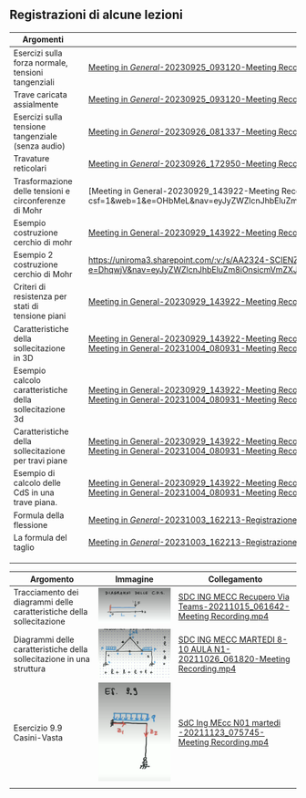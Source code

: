 ## Registrazioni di alcune lezioni

| Argomenti                                               |                                                              | Video                                                        |
| ------------------------------------------------------- | ------------------------------------------------------------ | ------------------------------------------------------------ |
| Esercizi sulla forza normale, tensioni tangenziali      | ![image-20230928084106696](./videolezioni.assets/image-20230928084106696.png) | [Meeting in _General_-20230925_093120-Meeting Recording.mp4](https://uniroma3.sharepoint.com/:v:/s/AA2324-SCIENZADELLECOSTRUZIONI-20810131TOMASSETTI/Ec5mx7qM4TBDu4PbIdQDFJABPVJzQXXnA2mjjie-fZKpmA?e=0hLzPs&nav=eyJyZWZlcnJhbEluZm8iOnsicmVmZXJyYWxBcHAiOiJTdHJlYW1XZWJBcHAiLCJyZWZlcnJhbFZpZXciOiJTaGFyZURpYWxvZyIsInJlZmVycmFsQXBwUGxhdGZvcm0iOiJXZWIiLCJyZWZlcnJhbE1vZGUiOiJ2aWV3In0sInBsYXliYWNrT3B0aW9ucyI6eyJzdGFydFRpbWVJblNlY29uZHMiOjMuMTh9fQ%3D%3D) |
| Trave caricata assialmente                              | ![image-20230928084124728](./videolezioni.assets/image-20230928084124728.png) | [Meeting in _General_-20230925_093120-Meeting Recording.mp4](https://uniroma3.sharepoint.com/:v:/s/AA2324-SCIENZADELLECOSTRUZIONI-20810131TOMASSETTI/Ec5mx7qM4TBDu4PbIdQDFJABPVJzQXXnA2mjjie-fZKpmA?e=Doupac&nav=eyJyZWZlcnJhbEluZm8iOnsicmVmZXJyYWxBcHAiOiJTdHJlYW1XZWJBcHAiLCJyZWZlcnJhbFZpZXciOiJTaGFyZURpYWxvZyIsInJlZmVycmFsQXBwUGxhdGZvcm0iOiJXZWIiLCJyZWZlcnJhbE1vZGUiOiJ2aWV3In0sInBsYXliYWNrT3B0aW9ucyI6eyJzdGFydFRpbWVJblNlY29uZHMiOjQzMy4xNn19) |
| Esercizi sulla tensione tangenziale (senza audio)       | ![image-20230928084536157](./videolezioni.assets/image-20230928084536157.png) | [Meeting in _General_-20230926_081337-Meeting Recording.mp4](https://uniroma3.sharepoint.com/:v:/s/AA2324-SCIENZADELLECOSTRUZIONI-20810131TOMASSETTI/Eeo34QU7uVdKhq1enMPHnvgBnAE_sxE4NlyRIOm7cabzjw?e=0nfwfy&nav=eyJyZWZlcnJhbEluZm8iOnsicmVmZXJyYWxBcHAiOiJTdHJlYW1XZWJBcHAiLCJyZWZlcnJhbFZpZXciOiJTaGFyZURpYWxvZyIsInJlZmVycmFsQXBwUGxhdGZvcm0iOiJXZWIiLCJyZWZlcnJhbE1vZGUiOiJ2aWV3In0sInBsYXliYWNrT3B0aW9ucyI6eyJzdGFydFRpbWVJblNlY29uZHMiOjUyOC4yOX19) |
| Travature reticolari                                    | ![image-20230928084457639](./videolezioni.assets/image-20230928084457639.png) | [Meeting in _General_-20230926_172950-Meeting Recording.mp4](https://uniroma3.sharepoint.com/:v:/s/AA2324-SCIENZADELLECOSTRUZIONI-20801971TOMASSETTI/EU9vrWaH7wVGoYaEM8X3QO0BbrCtc--bV0KtDIsVCdQSZQ?e=9jgv9E&nav=eyJyZWZlcnJhbEluZm8iOnsicmVmZXJyYWxBcHAiOiJTdHJlYW1XZWJBcHAiLCJyZWZlcnJhbFZpZXciOiJTaGFyZURpYWxvZyIsInJlZmVycmFsQXBwUGxhdGZvcm0iOiJXZWIiLCJyZWZlcnJhbE1vZGUiOiJ2aWV3In0sInBsYXliYWNrT3B0aW9ucyI6eyJzdGFydFRpbWVJblNlY29uZHMiOjEwNS42OH19) |
| Trasformazione delle tensioni e circonferenze di Mohr   | ![image-20230929203116636](./videolezioni.assets/image-20230929203116636.png) | [Meeting in General-20230929_143922-Meeting Recording.mp4](https://uniroma3.sharepoint.com/:v:/r/sites/AA2324-SCIENZADELLECOSTRUZIONI-20810131TOMASSETTI/Documenti condivisi/General/Recordings/Solo visualizzazione/Meeting in General-20230929_143922-Meeting Recording.mp4?csf=1&web=1&e=OHbMeL&nav=eyJyZWZlcnJhbEluZm8iOnsicmVmZXJyYWxBcHAiOiJTdHJlYW1XZWJBcHAiLCJyZWZlcnJhbFZpZXciOiJTaGFyZURpYWxvZyIsInJlZmVycmFsQXBwUGxhdGZvcm0iOiJXZWIiLCJyZWZlcnJhbE1vZGUiOiJ2aWV3In0sInBsYXliYWNrT3B0aW9ucyI6eyJzdGFydFRpbWVJblNlY29uZHMiOjIwNS4xfX0%3D) |
| Esempio costruzione cerchio di mohr                     | ![image-20230930125547164](./videolezioni.assets/image-20230930125547164.png) | [Meeting in General-20230929_143922-Meeting Recording.mp4](https://uniroma3.sharepoint.com/:v:/s/AA2324-SCIENZADELLECOSTRUZIONI-20810131TOMASSETTI/Eedy1oRLW4pHhZNNTlenLssBSYjegwAq1VxxD1qcFRFlIg?e=5F4LOY&nav=eyJyZWZlcnJhbEluZm8iOnsicmVmZXJyYWxBcHAiOiJTdHJlYW1XZWJBcHAiLCJyZWZlcnJhbFZpZXciOiJTaGFyZURpYWxvZyIsInJlZmVycmFsQXBwUGxhdGZvcm0iOiJXZWIiLCJyZWZlcnJhbE1vZGUiOiJ2aWV3In0sInBsYXliYWNrT3B0aW9ucyI6eyJzdGFydFRpbWVJblNlY29uZHMiOjM4OTMuODZ9fQ%3D%3D) |
| Esempio 2 costruzione cerchio di Mohr                   | ![image-20230930125827114](./videolezioni.assets/image-20230930125827114.png) | https://uniroma3.sharepoint.com/:v:/s/AA2324-SCIENZADELLECOSTRUZIONI-20810131TOMASSETTI/Eedy1oRLW4pHhZNNTlenLssBSYjegwAq1VxxD1qcFRFlIg?e=DhqwjV&nav=eyJyZWZlcnJhbEluZm8iOnsicmVmZXJyYWxBcHAiOiJTdHJlYW1XZWJBcHAiLCJyZWZlcnJhbFZpZXciOiJTaGFyZURpYWxvZyIsInJlZmVycmFsQXBwUGxhdGZvcm0iOiJXZWIiLCJyZWZlcnJhbE1vZGUiOiJ2aWV3In0sInBsYXliYWNrT3B0aW9ucyI6eyJzdGFydFRpbWVJblNlY29uZHMiOjUyMzMuMjV9fQ%3D%3D |
| Criteri di resistenza per stati di tensione piani       | ![image-20230930130014187](./videolezioni.assets/image-20230930130014187.png) | [Meeting in General-20230929_143922-Meeting Recording.mp4](https://uniroma3.sharepoint.com/:v:/s/AA2324-SCIENZADELLECOSTRUZIONI-20810131TOMASSETTI/Eedy1oRLW4pHhZNNTlenLssBSYjegwAq1VxxD1qcFRFlIg?e=beobqs&nav=eyJyZWZlcnJhbEluZm8iOnsicmVmZXJyYWxBcHAiOiJTdHJlYW1XZWJBcHAiLCJyZWZlcnJhbFZpZXciOiJTaGFyZURpYWxvZyIsInJlZmVycmFsQXBwUGxhdGZvcm0iOiJXZWIiLCJyZWZlcnJhbE1vZGUiOiJ2aWV3In0sInBsYXliYWNrT3B0aW9ucyI6eyJzdGFydFRpbWVJblNlY29uZHMiOjcxNzEuMTZ9fQ%3D%3D) |
| Caratteristiche della sollecitazione in 3D              | ![image-20230930130132949](./videolezioni.assets/image-20230930130132949.png) | [Meeting in General-20230929_143922-Meeting Recording.mp4](https://uniroma3.sharepoint.com/:v:/s/AA2324-SCIENZADELLECOSTRUZIONI-20810131TOMASSETTI/Eedy1oRLW4pHhZNNTlenLssBSYjegwAq1VxxD1qcFRFlIg?e=3WFh1p&nav=eyJyZWZlcnJhbEluZm8iOnsicmVmZXJyYWxBcHAiOiJTdHJlYW1XZWJBcHAiLCJyZWZlcnJhbFZpZXciOiJTaGFyZURpYWxvZyIsInJlZmVycmFsQXBwUGxhdGZvcm0iOiJXZWIiLCJyZWZlcnJhbE1vZGUiOiJ2aWV3In0sInBsYXliYWNrT3B0aW9ucyI6eyJzdGFydFRpbWVJblNlY29uZHMiOjgyNTYuNjR9fQ%3D%3D)<br />[Meeting in General-20231004_080931-Meeting Recording.mp4](https://uniroma3.sharepoint.com/:v:/s/AA2324-SCIENZADELLECOSTRUZIONI-20801971TOMASSETTI/EbABA4e-5KRHirpEQFOxc20BNwgdtXrRR55l4uEakQHuog?e=bygdGK&nav=eyJyZWZlcnJhbEluZm8iOnsicmVmZXJyYWxBcHAiOiJTdHJlYW1XZWJBcHAiLCJyZWZlcnJhbFZpZXciOiJTaGFyZURpYWxvZyIsInJlZmVycmFsQXBwUGxhdGZvcm0iOiJXZWIiLCJyZWZlcnJhbE1vZGUiOiJ2aWV3In0sInBsYXliYWNrT3B0aW9ucyI6eyJzdGFydFRpbWVJblNlY29uZHMiOjc4Ljk2fX0%3D) |
| Esempio calcolo caratteristiche della sollecitazione 3d | ![image-20230930130304481](./videolezioni.assets/image-20230930130304481.png) | [Meeting in General-20230929_143922-Meeting Recording.mp4](https://uniroma3.sharepoint.com/:v:/s/AA2324-SCIENZADELLECOSTRUZIONI-20810131TOMASSETTI/Eedy1oRLW4pHhZNNTlenLssBSYjegwAq1VxxD1qcFRFlIg?e=FM7opv&nav=eyJyZWZlcnJhbEluZm8iOnsicmVmZXJyYWxBcHAiOiJTdHJlYW1XZWJBcHAiLCJyZWZlcnJhbFZpZXciOiJTaGFyZURpYWxvZyIsInJlZmVycmFsQXBwUGxhdGZvcm0iOiJXZWIiLCJyZWZlcnJhbE1vZGUiOiJ2aWV3In0sInBsYXliYWNrT3B0aW9ucyI6eyJzdGFydFRpbWVJblNlY29uZHMiOjg2NTMuNTZ9fQ%3D%3D)<br />[Meeting in General-20231004_080931-Meeting Recording.mp4](https://uniroma3.sharepoint.com/:v:/s/AA2324-SCIENZADELLECOSTRUZIONI-20801971TOMASSETTI/EbABA4e-5KRHirpEQFOxc20BNwgdtXrRR55l4uEakQHuog?e=za25Bo&nav=eyJyZWZlcnJhbEluZm8iOnsicmVmZXJyYWxBcHAiOiJTdHJlYW1XZWJBcHAiLCJyZWZlcnJhbFZpZXciOiJTaGFyZURpYWxvZyIsInJlZmVycmFsQXBwUGxhdGZvcm0iOiJXZWIiLCJyZWZlcnJhbE1vZGUiOiJ2aWV3In0sInBsYXliYWNrT3B0aW9ucyI6eyJzdGFydFRpbWVJblNlY29uZHMiOjMyNy40Nn19) |
| Caratteristiche della sollecitazione per travi piane    | ![image-20230930130506365](./videolezioni.assets/image-20230930130506365.png) | [Meeting in General-20230929_143922-Meeting Recording.mp4](https://uniroma3.sharepoint.com/:v:/s/AA2324-SCIENZADELLECOSTRUZIONI-20810131TOMASSETTI/Eedy1oRLW4pHhZNNTlenLssBSYjegwAq1VxxD1qcFRFlIg?e=HwARgu&nav=eyJyZWZlcnJhbEluZm8iOnsicmVmZXJyYWxBcHAiOiJTdHJlYW1XZWJBcHAiLCJyZWZlcnJhbFZpZXciOiJTaGFyZURpYWxvZyIsInJlZmVycmFsQXBwUGxhdGZvcm0iOiJXZWIiLCJyZWZlcnJhbE1vZGUiOiJ2aWV3In0sInBsYXliYWNrT3B0aW9ucyI6eyJzdGFydFRpbWVJblNlY29uZHMiOjk5MjkuNTZ9fQ%3D%3D)<br />[Meeting in General-20231004_080931-Meeting Recording.mp4](https://uniroma3.sharepoint.com/:v:/s/AA2324-SCIENZADELLECOSTRUZIONI-20801971TOMASSETTI/EbABA4e-5KRHirpEQFOxc20BNwgdtXrRR55l4uEakQHuog?e=fenD65&nav=eyJyZWZlcnJhbEluZm8iOnsicmVmZXJyYWxBcHAiOiJTdHJlYW1XZWJBcHAiLCJyZWZlcnJhbFZpZXciOiJTaGFyZURpYWxvZyIsInJlZmVycmFsQXBwUGxhdGZvcm0iOiJXZWIiLCJyZWZlcnJhbE1vZGUiOiJ2aWV3In0sInBsYXliYWNrT3B0aW9ucyI6eyJzdGFydFRpbWVJblNlY29uZHMiOjIzMTAuNzJ9fQ%3D%3D) |
| Esempio di calcolo delle CdS in una trave piana.        | ![image-20230930130616838](./videolezioni.assets/image-20230930130616838.png) | [Meeting in General-20230929_143922-Meeting Recording.mp4](https://uniroma3.sharepoint.com/:v:/s/AA2324-SCIENZADELLECOSTRUZIONI-20810131TOMASSETTI/Eedy1oRLW4pHhZNNTlenLssBSYjegwAq1VxxD1qcFRFlIg?e=Daof1W&nav=eyJyZWZlcnJhbEluZm8iOnsicmVmZXJyYWxBcHAiOiJTdHJlYW1XZWJBcHAiLCJyZWZlcnJhbFZpZXciOiJTaGFyZURpYWxvZyIsInJlZmVycmFsQXBwUGxhdGZvcm0iOiJXZWIiLCJyZWZlcnJhbE1vZGUiOiJ2aWV3In0sInBsYXliYWNrT3B0aW9ucyI6eyJzdGFydFRpbWVJblNlY29uZHMiOjEwMjcxLjkyfX0%3D)<br />[Meeting in General-20231004_080931-Meeting Recording.mp4](https://uniroma3.sharepoint.com/:v:/s/AA2324-SCIENZADELLECOSTRUZIONI-20801971TOMASSETTI/EbABA4e-5KRHirpEQFOxc20BNwgdtXrRR55l4uEakQHuog?e=FfU3EL&nav=eyJyZWZlcnJhbEluZm8iOnsicmVmZXJyYWxBcHAiOiJTdHJlYW1XZWJBcHAiLCJyZWZlcnJhbFZpZXciOiJTaGFyZURpYWxvZyIsInJlZmVycmFsQXBwUGxhdGZvcm0iOiJXZWIiLCJyZWZlcnJhbE1vZGUiOiJ2aWV3In0sInBsYXliYWNrT3B0aW9ucyI6eyJzdGFydFRpbWVJblNlY29uZHMiOjI0NTIuNTZ9fQ%3D%3D) |
| Formula della flessione                                 | ![image-20231004175714788](./videolezioni.assets/image-20231004175714788.png) | [Meeting in _General_-20231003_162213-Registrazione della riunione.mp4](https://uniroma3.sharepoint.com/:v:/s/AA2324-SCIENZADELLECOSTRUZIONI-20810131TOMASSETTI/EcfAB-OhiNNFmiwVc1vDTlcBov2VByUuKREBc5g4wbhi4w?e=JZEOEh&nav=eyJyZWZlcnJhbEluZm8iOnsicmVmZXJyYWxBcHAiOiJTdHJlYW1XZWJBcHAiLCJyZWZlcnJhbFZpZXciOiJTaGFyZURpYWxvZyIsInJlZmVycmFsQXBwUGxhdGZvcm0iOiJXZWIiLCJyZWZlcnJhbE1vZGUiOiJ2aWV3In0sInBsYXliYWNrT3B0aW9ucyI6e319) |
| La formula del taglio                                   | ![image-20231004180904396](./videolezioni.assets/image-20231004180904396.png) | [Meeting in _General_-20231003_162213-Registrazione della riunione.mp4](https://uniroma3.sharepoint.com/:v:/s/AA2324-SCIENZADELLECOSTRUZIONI-20810131TOMASSETTI/EcfAB-OhiNNFmiwVc1vDTlcBov2VByUuKREBc5g4wbhi4w?e=sZ3Nei&nav=eyJyZWZlcnJhbEluZm8iOnsicmVmZXJyYWxBcHAiOiJTdHJlYW1XZWJBcHAiLCJyZWZlcnJhbFZpZXciOiJTaGFyZURpYWxvZyIsInJlZmVycmFsQXBwUGxhdGZvcm0iOiJXZWIiLCJyZWZlcnJhbE1vZGUiOiJ2aWV3In0sInBsYXliYWNrT3B0aW9ucyI6eyJzdGFydFRpbWVJblNlY29uZHMiOjE1MzguMDd9fQ%3D%3D) |
|                                                         |                                                              |                                                              |
|                                                         |                                                              |                                                              |
|                                                         |                                                              |                                                              |









| Argomento                                                    | Immagine                                                     | Collegamento                                                 |
| ------------------------------------------------------------ | ------------------------------------------------------------ | ------------------------------------------------------------ |
| Tracciamento dei diagrammi delle caratteristiche della sollecitazione | ![image-20230928085058758](./videolezioni.assets/image-20230928085058758.png) | [SDC ING MECC Recupero Via Teams-20211015_061642-Meeting Recording.mp4](https://uniroma3.sharepoint.com/:v:/s/AA2122-SCIENZADELLECOSTRUZIONI-20801971TOMASSETTI/EQ2hu_BsNvxPi2C7VbAI5CwB9pkQLEC_tbMXoGiH0QAvXQ?e=5wUgjC&nav=eyJyZWZlcnJhbEluZm8iOnsicmVmZXJyYWxBcHAiOiJTdHJlYW1XZWJBcHAiLCJyZWZlcnJhbFZpZXciOiJTaGFyZURpYWxvZyIsInJlZmVycmFsQXBwUGxhdGZvcm0iOiJXZWIiLCJyZWZlcnJhbE1vZGUiOiJ2aWV3In0sInBsYXliYWNrT3B0aW9ucyI6eyJzdGFydFRpbWVJblNlY29uZHMiOjYwOS4yNH19) |
| Diagrammi delle caratteristiche della sollecitazione in una struttura | ![image-20230928080916658](./videolezioni.assets/image-20230928080916658.png) | [SDC ING MECC MARTEDI 8-10 AULA N1-20211026_061820-Meeting Recording.mp4](https://uniroma3.sharepoint.com/:v:/s/AA2122-SCIENZADELLECOSTRUZIONI-20801971TOMASSETTI/Ea_w-RlrLRBBrHJMiv4UAj8BaSl0ZCDUnPbd29gePygo6w?e=FgEdg5&nav=eyJyZWZlcnJhbEluZm8iOnsicmVmZXJyYWxBcHAiOiJTdHJlYW1XZWJBcHAiLCJyZWZlcnJhbFZpZXciOiJTaGFyZURpYWxvZyIsInJlZmVycmFsQXBwUGxhdGZvcm0iOiJXZWIiLCJyZWZlcnJhbE1vZGUiOiJ2aWV3In0sInBsYXliYWNrT3B0aW9ucyI6eyJzdGFydFRpbWVJblNlY29uZHMiOjYuNTZ9fQ%3D%3D) |
| Esercizio 9.9 Casini-Vasta                                   | ![image-20230928083654315](./videolezioni.assets/image-20230928083654315.png) | [SdC Ing MEcc N01 martedi -20211123_075745-Meeting Recording.mp4](https://uniroma3.sharepoint.com/:v:/s/AA2122-SCIENZADELLECOSTRUZIONI-20801971TOMASSETTI/ER1si0chfsJOvPhQ5peIA9gBMRaxo1R0W6-HWbChz8bMYw?e=anVIYm&nav=eyJyZWZlcnJhbEluZm8iOnsicmVmZXJyYWxBcHAiOiJTdHJlYW1XZWJBcHAiLCJyZWZlcnJhbFZpZXciOiJTaGFyZURpYWxvZyIsInJlZmVycmFsQXBwUGxhdGZvcm0iOiJXZWIiLCJyZWZlcnJhbE1vZGUiOiJ2aWV3In0sInBsYXliYWNrT3B0aW9ucyI6eyJzdGFydFRpbWVJblNlY29uZHMiOjk0LjY2fX0%3D) |
|                                                              |                                                              |                                                              |

